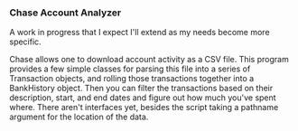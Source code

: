 ### Chase Account Analyzer

A work in progress that I expect I'll extend as my needs become more specific.  

Chase allows one to download account activity as a CSV file.  This program provides a few simple classes for parsing this file into a series of Transaction objects, and rolling those transactions together into a BankHistory object.  Then you can filter the transactions based on their description, start, and end dates and figure out how much you've spent where.   There aren't interfaces yet, besides the script taking a pathname argument for the location of the data.